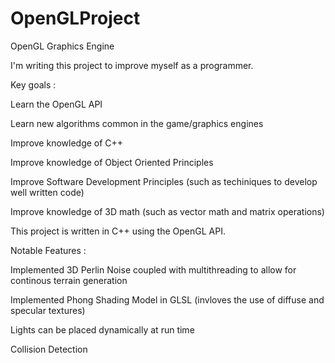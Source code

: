 # OpenGLProject
OpenGL Graphics Engine

I'm writing this project to improve myself as a programmer.

Key goals :

Learn the OpenGL API

Learn new algorithms common in the game/graphics engines

Improve knowledge of C++

Improve knowledge of Object Oriented Principles

Improve Software Development Principles (such as techiniques to develop well written code)

Improve knowledge of 3D math (such as vector math and matrix operations)


This project is written in C++ using the OpenGL API.


Notable Features : 

Implemented 3D Perlin Noise coupled with multithreading to allow for continous terrain generation

Implemented Phong Shading Model in GLSL (invloves the use of diffuse and specular textures)

Lights can be placed dynamically at run time

Collision Detection

